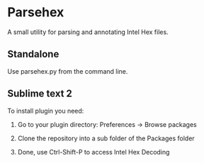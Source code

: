 # Parsehex

A small utility for parsing and annotating Intel Hex files.

## Standalone

Use parsehex.py from the command line.

## Sublime text 2

To install plugin you need:

1) Go to your plugin directory: Preferences -> Browse packages

2) Clone the repository into a sub folder of the Packages folder

3) Done, use Ctrl-Shift-P to access Intel Hex Decoding


